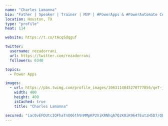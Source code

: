 ```yaml
---
name: "Charles Lamanna"
bio: "Father | Speaker | Trainer | MVP | #PowerApps & #PowerAutomate Community Super User | YouTuber Right-pointing triangle http://youtube.com/c/rezadorrani | Learn - Share - Clockwise rightwards and leftwards open circle arrows"
location: Houston, TX
type: "profile"
heat: 114

website: https://t.co/tAcqSdqguf

twitter:
  username: rezadorrani
  url: https://twitter.com/rezadorrani
  followers: 6340

topics:
  - Power Apps

images:
  - url: https://pbs.twimg.com/profile_images/1063114045270777856/qeT-jpWr_400x400.jpg
    width: 400
    height: 400
    isCached: true
    title: "Charles Lamanna"

secured: "iac0vEFDUtcIQFhaTnU06thVnMMpKP2ViKRNhqA7QzK0iK9647EutzH5D7/QLbLYMfsKa8Q1L1otUgmnDo7cw7OAz5fOX0EsC011JaZXD5gP0VhC2gkx4OLh7aq18P88bBrvyoxiekxuMwrSkuk4NrERVitCaKhkFUxs88QR97h51oE3o9QgeMNHOvmV6DxdLx9rzIMw7LajF72ELacNvFb5nfvA9Mos7OH2I0pUI+gHKNneKKSEm7RWHiqWV3V6H1exnTNrD+4jY8OCOoJIoyq/4bjmvgFVg2wwx54VEP99Qx4L1EzA+LS+2SEtk8YLptLrPQg81pa3A5x1Mo9iXzEZ1wtlNe8oPWMO6iug09tLFjCFO+0MUqrqVS+UfP7fm0hcD7UNM1ehy/04sMCT0bwteBaqwguV82gacZlmYP4=;nWea5YSzvSNHDFJc5RVoxg=="
---
```


